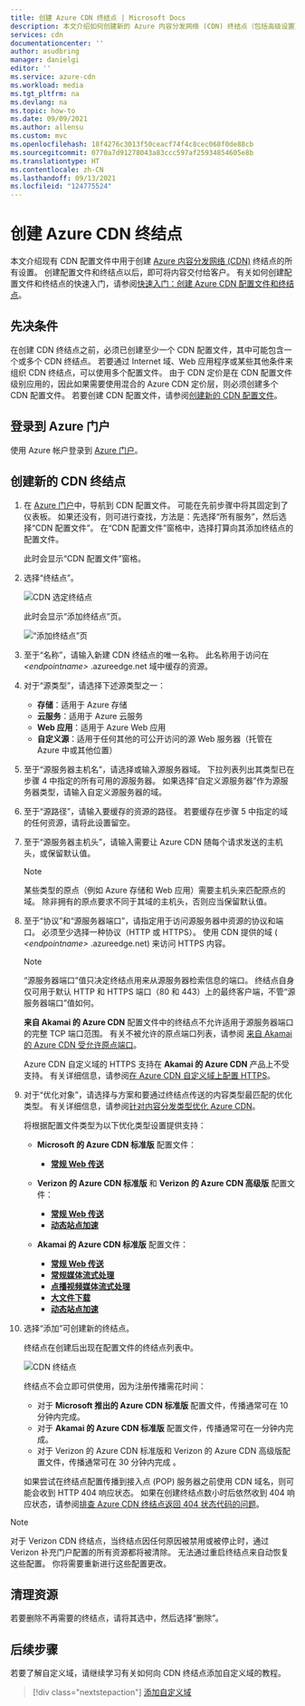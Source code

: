 ```yaml
---
title: 创建 Azure CDN 终结点 | Microsoft Docs
description: 本文介绍如何创建新的 Azure 内容分发网络 (CDN) 终结点（包括高级设置）。
services: cdn
documentationcenter: ''
author: asudbring
manager: danielgi
editor: ''
ms.service: azure-cdn
ms.workload: media
ms.tgt_pltfrm: na
ms.devlang: na
ms.topic: how-to
ms.date: 09/09/2021
ms.author: allensu
ms.custom: mvc
ms.openlocfilehash: 18f4276c3013f50ceacf74f4c8cec068f0de88cb
ms.sourcegitcommit: 0770a7d91278043a83ccc597af25934854605e8b
ms.translationtype: HT
ms.contentlocale: zh-CN
ms.lasthandoff: 09/13/2021
ms.locfileid: "124775524"
---
```

# <a name="create-an-azure-cdn-endpoint"></a>创建 Azure CDN 终结点
本文介绍现有 CDN 配置文件中用于创建 [Azure 内容分发网络 (CDN)](cdn-overview.md) 终结点的所有设置。 创建配置文件和终结点以后，即可将内容交付给客户。 有关如何创建配置文件和终结点的快速入门，请参阅[快速入门：创建 Azure CDN 配置文件和终结点](cdn-create-new-endpoint.md)。

## <a name="prerequisites"></a>先决条件
在创建 CDN 终结点之前，必须已创建至少一个 CDN 配置文件，其中可能包含一个或多个 CDN 终结点。 若要通过 Internet 域、Web 应用程序或某些其他条件来组织 CDN 终结点，可以使用多个配置文件。 由于 CDN 定价是在 CDN 配置文件级别应用的，因此如果需要使用混合的 Azure CDN 定价层，则必须创建多个 CDN 配置文件。 若要创建 CDN 配置文件，请参阅[创建新的 CDN 配置文件](cdn-create-new-endpoint.md#create-a-new-cdn-profile)。

## <a name="log-in-to-the-azure-portal"></a>登录到 Azure 门户
使用 Azure 帐户登录到 [Azure 门户](https://portal.azure.com)。

## <a name="create-a-new-cdn-endpoint"></a>创建新的 CDN 终结点

1. 在 [Azure 门户](https://portal.azure.com)中，导航到 CDN 配置文件。 可能在先前步骤中将其固定到了仪表板。 如果还没有，则可进行查找，方法是：先选择“所有服务”，然后选择“CDN 配置文件”。 在“CDN 配置文件”窗格中，选择打算向其添加终结点的配置文件。 
   
    此时会显示“CDN 配置文件”窗格。

2. 选择“终结点”。
   
    ![CDN 选定终结点](./media/cdn-create-endpoint-how-to/cdn-select-endpoint.png)
   
    此时会显示“添加终结点”页。
   
    ![“添加终结点”页](./media/cdn-create-endpoint-how-to/cdn-add-endpoint-page.png)

3. 至于“名称”，请输入新建 CDN 终结点的唯一名称。 此名称用于访问在 _\<endpointname>_ .azureedge.net 域中缓存的资源。

4. 对于“源类型”，请选择下述源类型之一： 
   - **存储**：适用于 Azure 存储
   - **云服务**：适用于 Azure 云服务
   - **Web 应用**：适用于 Azure Web 应用
   - **自定义源**：适用于任何其他的可公开访问的源 Web 服务器（托管在 Azure 中或其他位置）

5. 至于“源服务器主机名”，请选择或输入源服务器域。 下拉列表列出其类型已在步骤 4 中指定的所有可用的源服务器。 如果选择“自定义源服务器”作为源服务器类型，请输入自定义源服务器的域。
    
6. 至于“源路径”，请输入要缓存的资源的路径。 若要缓存在步骤 5 中指定的域的任何资源，请将此设置留空。
    
7. 至于“源服务器主机头”，请输入需要让 Azure CDN 随每个请求发送的主机头，或保留默认值。
   
   > [!NOTE]
   > 某些类型的原点（例如 Azure 存储和 Web 应用）需要主机头来匹配原点的域。 除非拥有的原点要求不同于其域的主机头，否则应当保留默认值。
   > 
    
8. 至于“协议”和“源服务器端口”，请指定用于访问源服务器中资源的协议和端口。 必须至少选择一种协议（HTTP 或 HTTPS）。 使用 CDN 提供的域 ( _\<endpointname>_ .azureedge.net) 来访问 HTTPS 内容。 
   
   > [!NOTE]
   > “源服务器端口”值只决定终结点用来从源服务器检索信息的端口。 终结点自身仅可用于默认 HTTP 和 HTTPS 端口（80 和 443）上的最终客户端，不管“源服务器端口”值如何。  
   > 
   > **来自 Akamai 的 Azure CDN** 配置文件中的终结点不允许适用于源服务器端口的完整 TCP 端口范围。 有关不被允许的原点端口列表，请参阅 [来自 Akamai 的 Azure CDN 受允许原点端口](/previous-versions/azure/mt757337(v=azure.100))。  
   > 
   > Azure CDN 自定义域的 HTTPS 支持在 **Akamai 的 Azure CDN** 产品上不受支持。 有关详细信息，请参阅[在 Azure CDN 自定义域上配置 HTTPS](cdn-custom-ssl.md)。
    
9. 对于“优化对象”，请选择与方案和要通过终结点传送的内容类型最匹配的优化类型。 有关详细信息，请参阅[针对内容分发类型优化 Azure CDN](cdn-optimization-overview.md)。

    将根据配置文件类型为以下优化类型设置提供支持：
    - **Microsoft 的 Azure CDN 标准版** 配置文件：
       - [**常规 Web 传送**](cdn-optimization-overview.md#general-web-delivery)

    - **Verizon 的 Azure CDN 标准版** 和 **Verizon 的 Azure CDN 高级版** 配置文件：
       - [**常规 Web 传送**](cdn-optimization-overview.md#general-web-delivery)
       - [**动态站点加速**](cdn-optimization-overview.md#dynamic-site-acceleration)

    - **Akamai 的 Azure CDN 标准版** 配置文件：
       - [**常规 Web 传送**](cdn-optimization-overview.md#general-web-delivery)
       - [**常规媒体流式处理**](cdn-optimization-overview.md#general-media-streaming)
       - [**点播视频媒体流式处理**](cdn-optimization-overview.md#video-on-demand-media-streaming)
       - [**大文件下载**](cdn-optimization-overview.md#large-file-download)
       - [**动态站点加速**](cdn-optimization-overview.md#dynamic-site-acceleration)

10. 选择“添加”可创建新的终结点。
   
    终结点在创建后出现在配置文件的终结点列表中。
    
    ![CDN 终结点](./media/cdn-create-new-endpoint/cdn-endpoint-success.png)
    
    终结点不会立即可供使用，因为注册传播需花时间： 
    - 对于 **Microsoft 推出的 Azure CDN 标准版** 配置文件，传播通常可在 10 分钟内完成。 
    - 对于 **Akamai 的 Azure CDN 标准版** 配置文件，传播通常可在一分钟内完成。 
    - 对于 Verizon 的 Azure CDN 标准版和 Verizon 的 Azure CDN 高级版配置文件，传播通常可在 30 分钟内完成 。 
   
    如果尝试在终结点配置传播到接入点 (POP) 服务器之前使用 CDN 域名，则可能会收到 HTTP 404 响应状态。 如果在创建终结点数小时后依然收到 404 响应状态，请参阅[排查 Azure CDN 终结点返回 404 状态代码的问题](cdn-troubleshoot-endpoint.md)。

> [!NOTE]
> 对于 Verizon CDN 终结点，当终结点因任何原因被禁用或被停止时，通过 Verizon 补充门户配置的所有资源都将被清除。 无法通过重启终结点来自动恢复这些配置。 你将需要重新进行这些配置更改。

## <a name="clean-up-resources"></a>清理资源
若要删除不再需要的终结点，请将其选中，然后选择“删除”。 

## <a name="next-steps"></a>后续步骤
若要了解自定义域，请继续学习有关如何向 CDN 终结点添加自定义域的教程。

> [!div class="nextstepaction"]
> [添加自定义域](cdn-map-content-to-custom-domain.md)


